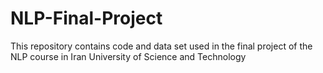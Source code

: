 # NLP-Final-Project
This repository contains code and data set used in the final project of the NLP course in Iran University of Science and Technology 
